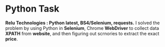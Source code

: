 # Python Task
**Relu**
**Technologies : Python latest, BS4/Selenium, requests.**
I solved the problem by using Python in **Selenium**, Chrome **WebDriver** to collect data **XPATH** from **website**, and then figuring out scrnories to extract the exact **price**.
